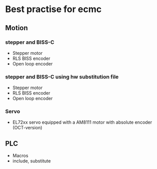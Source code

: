 # Best practise for ecmc

## Motion

### stepper and BISS-C
* Stepper motor
* RLS BISS encoder
* Open loop encoder

### stepper and BISS-C using hw substitution file
* Stepper motor
* RLS BISS encoder
* Open loop encoder

### Servo
* EL72xx servo equipped with a AM8111 motor with absolute encoder (OCT-version)

## PLC
* Macros
* include, substitute



